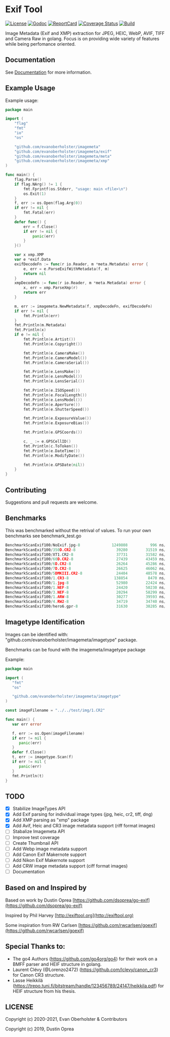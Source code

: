 # Exif Tool

[![License][License-Image]][License-Url]
[![Godoc][Godoc-Image]][Godoc-Url]
[![ReportCard][ReportCard-Image]][ReportCard-Url]
[![Coverage Status][Coverage-Image]][Coverage-Url]
[![Build][Build-Status-Image]][Build-Status-Url]

Image Metadata (Exif and XMP) extraction for JPEG, HEIC, WebP, AVIF, TIFF and Camera Raw in golang. Focus is on providing wide variety of features while being perfomance oriented.

## Documentation

See [Documentation](https://godoc.org/github.com/evanoberholster/imagemeta) for more information.

## Example Usage

Example usage:

```go
package main

import (
	"flag"
	"fmt"
	"io"
	"os"

	"github.com/evanoberholster/imagemeta"
	"github.com/evanoberholster/imagemeta/exif"
	"github.com/evanoberholster/imagemeta/meta"
	"github.com/evanoberholster/imagemeta/xmp"
)

func main() {
	flag.Parse()
	if flag.NArg() != 1 {
		fmt.Fprintf(os.Stderr, "usage: main <file>\n")
		os.Exit(1)
	}
	f, err := os.Open(flag.Arg(0))
	if err != nil {
		fmt.Fatal(err)
	}
	defer func() {
		err = f.Close()
		if err != nil {
			panic(err)
		}
	}()

	var x xmp.XMP
	var e *exif.Data
	exifDecodeFn := func(r io.Reader, m *meta.Metadata) error {
		e, err = e.ParseExifWithMetadata(f, m)
		return nil
	}
	xmpDecodeFn := func(r io.Reader, m *meta.Metadata) error {
		x, err = xmp.ParseXmp(r)
		return err
	}

	m, err := imagemeta.NewMetadata(f, xmpDecodeFn, exifDecodeFn)
	if err != nil {
		fmt.Println(err)
	}
	fmt.Println(m.Metadata)
	fmt.Println(x)
	if e != nil {
		fmt.Println(e.Artist())
		fmt.Println(e.Copyright())

		fmt.Println(e.CameraMake())
		fmt.Println(e.CameraModel())
		fmt.Println(e.CameraSerial())

		fmt.Println(e.LensMake())
		fmt.Println(e.LensModel())
		fmt.Println(e.LensSerial())

		fmt.Println(e.ISOSpeed())
		fmt.Println(e.FocalLength())
		fmt.Println(e.LensModel())
		fmt.Println(e.Aperture())
		fmt.Println(e.ShutterSpeed())

		fmt.Println(e.ExposureValue())
		fmt.Println(e.ExposureBias())

		fmt.Println(e.GPSCoords())

		c, _ := e.GPSCellID()
		fmt.Println(c.ToToken())
		fmt.Println(e.DateTime())
		fmt.Println(e.ModifyDate())

		fmt.Println(e.GPSDate(nil))
	}
}
```

## Contributing

Suggestions and pull requests are welcome.

## Benchmarks

This was benchmarked without the retrival of values.
To run your own benchmarks see benchmark_test.go

```go
BenchmarkScanExif100/NoExif.jpg-8              1249808          996 ns/op       4496 B/op          5 allocs/op
BenchmarkScanExif100/350D.CR2-8                  39280        31519 ns/op      10445 B/op         46 allocs/op
BenchmarkScanExif100/XT1.CR2-8                   37731        31582 ns/op      10444 B/op         46 allocs/op
BenchmarkScanExif100/60D.CR2-8                   27439        43459 ns/op      12593 B/op         52 allocs/op
BenchmarkScanExif100/6D.CR2-8                    26264        45286 ns/op      13185 B/op         57 allocs/op
BenchmarkScanExif100/7D.CR2-8                    26625        46062 ns/op      13216 B/op         57 allocs/op
BenchmarkScanExif100/5DMKIII.CR2-8               24404        48578 ns/op      13212 B/op         57 allocs/op
BenchmarkScanExif100/1.CR3-8                    138854         8470 ns/op       5157 B/op         17 allocs/op
BenchmarkScanExif100/1.jpg-8                     52980        22424 ns/op      31394 B/op         32 allocs/op
BenchmarkScanExif100/1.NEF-8                     24420        50230 ns/op      13598 B/op         61 allocs/op
BenchmarkScanExif100/3.NEF-8                     20294        58299 ns/op      17008 B/op         67 allocs/op
BenchmarkScanExif100/1.ARW-8                     30277        39593 ns/op      11928 B/op         56 allocs/op
BenchmarkScanExif100/4.RW2-8                     34719        34740 ns/op       8202 B/op         31 allocs/op
BenchmarkScanExif100/hero6.gpr-8                 31630        38285 ns/op      13606 B/op         39 allocs/op
```

## Imagetype Identification

Images can be identified with: "github.com/evanoberholster/imagemeta/imagetype" package.

Benchmarks can be found with the imagemeta/imagetype package

Example:

```go
package main

import (
   "fmt"
   "os"

   "github.com/evanoberholster/imagemeta/imagetype"
)

const imageFilename = "../../test/img/1.CR2"

func main() {
   var err error

   f, err := os.Open(imageFilename)
   if err != nil {
      panic(err)
   }
   defer f.Close()
   t, err := imagetype.Scan(f)
   if err != nil {
      panic(err)
   }
   fmt.Println(t)
}
```

## TODO

- [x] Stabilize ImageTypes API
- [x] Add Exif parsing for individual image types (jpg, heic, cr2, tiff, dng)
- [x] Add XMP parsing as "xmp" package
- [x] Add Avif, Heic and CR3 image metadata support (riff format images)
- [ ] Stabalize Imagemeta API
- [ ] Improve test coverage
- [ ] Create Thumbnail API
- [ ] Add Webp image metadata support
- [ ] Add Canon Exif Makernote support
- [ ] Add Nikon Exif Makernote support
- [ ] Add CRW image metadata support (ciff format images)
- [ ] Documentation

## Based on and Inspired by

Based on work by Dustin Oprea [https://github.com/dsoprea/go-exif](https://github.com/dsoprea/go-exif)

Inspired by Phil Harvey [http://exiftool.org](http://exiftool.org)

Some inspiration from RW Carlsen [https://github.com/rwcarlsen/goexif](https://github.com/rwcarlsen/goexif)

## Special Thanks to:
- The go4 Authors (https://github.com/go4org/go4) for their work on a BMFF parser and HEIF structure in golang.
- Laurent Clévy (@Lorenzo2472) (https://github.com/lclevy/canon_cr3) for Canon CR3 structure.
- Lasse Heikkilä (https://trepo.tuni.fi/bitstream/handle/123456789/24147/heikkila.pdf) for HEIF structure from his thesis.

## LICENSE

Copyright (c) 2020-2021, Evan Oberholster & Contributors

Copyright (c) 2019, Dustin Oprea

[License-Url]: https://opensource.org/licenses/MIT
[License-Image]: https://img.shields.io/badge/License-MIT-blue.svg?maxAge=2592000
[Godoc-Url]: https://godoc.org/github.com/evanoberholster/imagemeta
[Godoc-Image]: https://godoc.org/github.com/evanoberholster/imagemeta?status.svg
[ReportCard-Url]: https://goreportcard.com/report/github.com/evanoberholster/imagemeta
[ReportCard-Image]: https://goreportcard.com/badge/github.com/evanoberholster/imagemeta
[Coverage-Image]: https://coveralls.io/repos/github/evanoberholster/imagemeta/badge.svg?branch=master
[Coverage-Url]: https://coveralls.io/github/evanoberholster/imagemeta?branch=master
[Build-Status-Url]: https://github.com/evanoberholster/imagemeta/actions?query=branch%3Amaster
[Build-Status-Image]: https://github.com/evanoberholster/imagemeta/workflows/Build/badge.svg?branch=master
